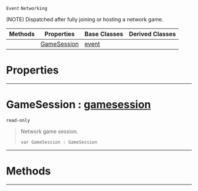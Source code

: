  `Event` `Networking`



(NOTE) Dispatched after fully joining or hosting a network game.

|Methods|Properties|Base Classes|Derived Classes|
|---|---|---|---|
| |[ GameSession](netgamestarted.md#gamesession-zilch-engine)|[event](event.md)| |


 #  Properties


---  
 #  GameSession : [gamesession](gamesession.md)

 `read-only`

> Network game session.
> ``` lang=cpp, name=Nada
> var GameSession : GameSession


---  
 #  Methods


---  
 

 
